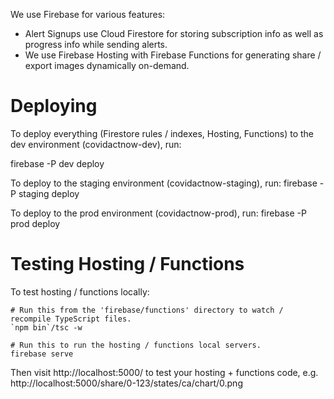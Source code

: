 We use Firebase for various features:

* Alert Signups use Cloud Firestore for storing subscription info as well as
  progress info while sending alerts.
* We use Firebase Hosting with Firebase Functions for generating share / export
  images dynamically on-demand.

# Deploying
To deploy everything (Firestore rules / indexes, Hosting, Functions) to the
dev environment (covidactnow-dev), run:

firebase -P dev deploy

To deploy to the staging environment (covidactnow-staging), run:
firebase -P staging deploy

To deploy to the prod environment (covidactnow-prod), run:
firebase -P prod deploy

# Testing Hosting / Functions
To test hosting / functions locally:

```
# Run this from the 'firebase/functions' directory to watch / recompile TypeScript files.
`npm bin`/tsc -w

# Run this to run the hosting / functions local servers.
firebase serve
```

Then visit http://localhost:5000/ to test your hosting + functions code, e.g.
http://localhost:5000/share/0-123/states/ca/chart/0.png

